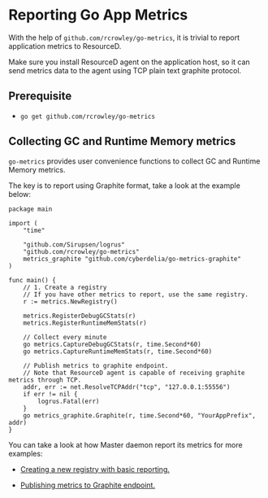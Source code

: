 # Reporting Go App Metrics

With the help of `github.com/rcrowley/go-metrics`, it is trivial to report application metrics to ResourceD.

Make sure you install ResourceD agent on the application host, so it can send metrics data to the agent using TCP plain text graphite protocol.


## Prerequisite

* `go get github.com/rcrowley/go-metrics`


## Collecting GC and Runtime Memory metrics

`go-metrics` provides user convenience functions to collect GC and Runtime Memory metrics.

The key is to report using Graphite format, take a look at the example below:

```
package main

import (
	"time"

	"github.com/Sirupsen/logrus"
	"github.com/rcrowley/go-metrics"
	metrics_graphite "github.com/cyberdelia/go-metrics-graphite"
)

func main() {
	// 1. Create a registry
	// If you have other metrics to report, use the same registry.
	r := metrics.NewRegistry()

	metrics.RegisterDebugGCStats(r)
	metrics.RegisterRuntimeMemStats(r)

	// Collect every minute
	go metrics.CaptureDebugGCStats(r, time.Second*60)
	go metrics.CaptureRuntimeMemStats(r, time.Second*60)

	// Publish metrics to graphite endpoint.
	// Note that ResourceD agent is capable of receiving graphite metrics through TCP.
	addr, err := net.ResolveTCPAddr("tcp", "127.0.0.1:55556")
	if err != nil {
		logrus.Fatal(err)
	}
	go metrics_graphite.Graphite(r, time.Second*60, "YourAppPrefix", addr)
}
```

You can take a look at how Master daemon report its metrics for more examples:

* [Creating a new registry with basic reporting.](https://github.com/resourced/resourced-master/blob/master/application/application_metrics.go)

* [Publishing metrics to Graphite endpoint.](https://github.com/resourced/resourced-master/blob/master/main.go#L144)
